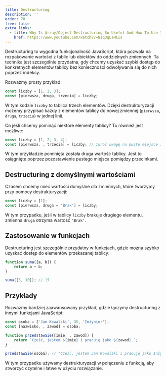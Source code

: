 ```yaml
---
title: Destructuring
description: ''
order: 70
free: false
extra_links:
  - title: Why Is Array/Object Destructuring So Useful And How To Use It
    href: https://www.youtube.com/watch?v=NIq3qLaHCIs
---
```


Destructuring to wygodna funkcjonalność JavaScript, która pozwala na rozpakowanie wartości z tablic lub obiektów do oddzielnych zmiennych. Ta technika jest szczególnie przydatna, gdy chcemy uzyskać szybki dostęp do konkretnych elementów tablicy bez konieczności odwoływania się do nich poprzez indeksy.

Rozważmy prosty przykład:

```javascript
const liczby = [1, 2, 3];
const [pierwsza, druga, trzecia] = liczby;
```

W tym kodzie `liczby` to tablica trzech elementów. Dzięki destrukturyzacji możemy przypisać każdy z elementów tablicy do nowej zmiennej (`pierwsza`, `druga`, `trzecia`) w jednej linii.

Co jeśli chcemy pominąć niektóre elementy tablicy? To również jest możliwe:

```javascript
const liczby = [1, 2, 3, 4];
const [pierwsza, , trzecia] = liczby; // zwróć uwagę na puste miejsce i dwa przecinki
```

W tym przykładzie pominięta została druga wartość tablicy. Jest to osiągnięte poprzez pozostawienie pustego miejsca pomiędzy przecinkami.

## Destructuring z domyślnymi wartościami

Czasem chcemy mieć wartości domyślne dla zmiennych, które tworzymy przy pomocy destrukturyzacji:

```javascript
const liczby = [1];
const [pierwsza, druga = 'Brak'] = liczby;
```

W tym przypadku, jeśli w tablicy `liczby` brakuje drugiego elementu, zmienna `druga` otrzyma wartość `'Brak'`.

## Zastosowanie w funkcjach

Destructuring jest szczególnie przydatny w funkcjach, gdzie można szybko uzyskać dostęp do elementów przekazanej tablicy:

```javascript
function suma([a, b]) {
	return a + b;
}

suma([5, 10]); // 15
```

## Przykłady

Rozważmy bardziej zaawansowany przykład, gdzie łączymy destructuring z innymi funkcjami JavaScript:

```javascript
const osoba = ['Jan Kowalski', 35, 'Inżynier'];
const [nazwisko, , zawod] = osoba;

function przedstawSie([imie, , zawod]) {
	return `Cześć, jestem ${imie} i pracuję jako ${zawod}.`;
}

przedstawSie(osoba); // "Cześć, jestem Jan Kowalski i pracuję jako Inżynier."
```

W tym przypadku używamy destrukturyzacji w połączeniu z funkcją, aby stworzyć czytelne i łatwe w użyciu rozwiązanie.

